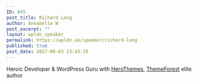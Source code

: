 ```yaml
---
ID: 845
post_title: Richard Long
author: Annabelle W
post_excerpt: ""
layout: wpldn_speaker
permalink: https://wpldn.uk/speaker/richard-long
published: true
post_date: 2017-06-03 23:43:19
---
```

Heroic Developer &amp; WordPress Guru with <a href="https://twitter.com/HeroThemes">HeroThemes</a>, <a href="https://twitter.com/ThemeForest">ThemeForest</a> elite author